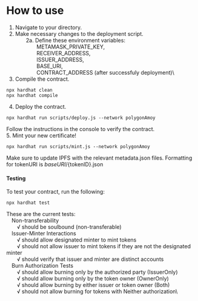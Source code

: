 # How to use

1. Navigate to your directory.
2. Make necessary changes to the deployment script.\
&emsp;&emsp;2a. Define these environment variables:\
&emsp;&emsp;&emsp;&emsp;METAMASK_PRIVATE_KEY,\
&emsp;&emsp;&emsp;&emsp;RECEIVER_ADDRESS,\
&emsp;&emsp;&emsp;&emsp;ISSUER_ADDRESS,\
&emsp;&emsp;&emsp;&emsp;BASE_URI,\
&emsp;&emsp;&emsp;&emsp;CONTRACT_ADDRESS (after successfuly deployment)\
4. Compile the contract.
```shell
npx hardhat clean
npx hardhat compile
```
4. Deploy the contract.
```shell
npx hardhat run scripts/deploy.js --network polygonAmoy
```
Follow the instructions in the console to verify the contract.\
5. Mint your new certificate!
```shell
npx hardhat run scripts/mint.js --network polygonAmoy
```
Make sure to update IPFS with the relevant metadata.json files. Formatting for tokenURI is ${baseURI}/${tokenID}.json


#### Testing
To test your contract, run the following:
```shell
npx hardhat test
```
These are the current tests:\
&emsp;Non-transferability\
&emsp;&emsp;√ should be soulbound (non-transferable)\
&emsp;Issuer-Minter Interactions\
&emsp;&emsp;√ should allow designated minter to mint tokens\
&emsp;&emsp;√ should not allow issuer to mint tokens if they are not the designated minter\
&emsp;&emsp;√ should verify that issuer and minter are distinct accounts\
&emsp;Burn Authorization Tests\
&emsp;&emsp;√ should allow burning only by the authorized party (IssuerOnly)\
&emsp;&emsp;√ should allow burning only by the token owner (OwnerOnly)\
&emsp;&emsp;√ should allow burning by either issuer or token owner (Both)\
&emsp;&emsp;√ should not allow burning for tokens with Neither authorization\
